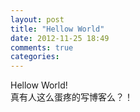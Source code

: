 ```yaml
---
layout: post
title: "Hellow World"
date: 2012-11-25 18:49
comments: true
categories: 
---
```

Hellow World!   
真有人这么蛋疼的写博客么？！